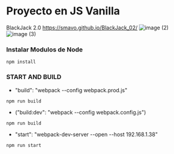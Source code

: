 # Proyecto en JS Vanilla
BlackJack 2.0 https://smavo.github.io/BlackJack_02/
![image (2)](https://user-images.githubusercontent.com/43839357/91761199-1cdda480-eb9a-11ea-916a-d09a5396422c.png)
![image (3)](https://user-images.githubusercontent.com/43839357/91761211-2109c200-eb9a-11ea-9138-f57d352866d2.png)

### Instalar Modulos de Node
```
npm install
```

### START AND BUILD
* "build": "webpack --config webpack.prod.js"
```
npm run build 
```
*  ("build:dev": "webpack --config webpack.config.js")
```
npm run build
```

*  "start": "webpack-dev-server --open --host 192.168.1.38"
```
npm run start
```
